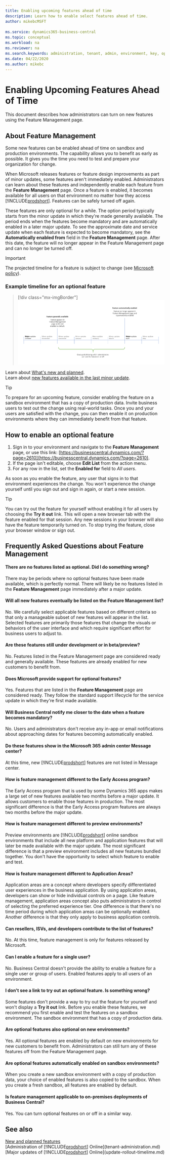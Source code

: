 ```yaml
---
title: Enabling upcoming features ahead of time
description: Learn how to enable select features ahead of time. 
author: mikebcMSFT

ms.service: dynamics365-business-central
ms.topic: conceptual
ms.workload: na
ms.reviewer: na
ms.search.keywords: administration, tenant, admin, environment, key, optional, feature management, early access, preview, what's new
ms.date: 04/22/2020
ms.author: mikebc
---
```


# Enabling Upcoming Features Ahead of Time

This document describes how administrators can turn on new features using the Feature Management page.


## About Feature Management

Some new features can be enabled ahead of time on sandbox and production environments. The capability allows you to benefit as early as possible. It gives you the time you need to test and prepare your organization for change.

When Microsoft releases features or feature design improvements as part of minor updates, some features aren't immediately enabled. Administrators can learn about these features and independently enable each feature from the **Feature Management** page. Once a feature is enabled, it becomes available for all users on that environment no matter how they access [!INCLUDE[prodshort](../includes/prodshort.md)]. Features can be safely turned off again.

These features are only optional for a while. The option period typically starts from the minor update in which they're made generally available. The period ends when the features become mandatory and are automatically enabled in a later major update. To see the approximate date and service update when each feature is expected to become mandatory, see the **Automatically enabled from** field in the **Feature Management** page. After this date, the feature will no longer appear in the Feature Management page and can no longer be turned off.

> [!IMPORTANT]
> The projected timeline for a feature is subject to change (see [Microsoft policy](https://go.microsoft.com/fwlink/p/?linkid=2007332)).


### Example timeline for an optional feature

> [!div class="mx-imgBorder"]
> ![Example timeline for an optional feature](../media/timeline-optional-features.png "An example timeline for an optional feature in the Feature Management page")

Learn about [What's new and planned](https://aka.ms/dynamics365releaseplan).  
Learn about [new features available in the last minor update](https://aka.ms/bclastminorupdate).  

> [!TIP]
> To prepare for an upcoming feature, consider enabling the feature on a sandbox environment that has a copy of production data. Invite business users to test out the change using real-world tasks. Once you and your users are satisfied with the change, you can then enable it on production environments where they can immediately benefit from that feature.  

## How to enable an optional feature

1. Sign in to your environment and navigate to the **Feature Management** page, or use this link: [https://businesscentral.dynamics.com/?page=2610](https://businesscentral.dynamics.com/?page=2610).
2. If the page isn't editable, choose **Edit List** from the action menu.
3. For any row in the list, set the **Enabled for** field to *All users*.

As soon as you enable the feature, any user that signs in to that environment experiences the change. You won't experience the change yourself until you sign out and sign in again, or start a new session.

> [!TIP]
> You can try out the feature for yourself without enabling it for all users by choosing the **Try it out** link. This will open a new browser tab with the feature enabled for that session. Any new sessions in your browser will also have the feature temporarily turned on. To stop trying the feature, close your browser window or sign out.  


## Frequently Asked Questions about Feature Management

#### There are no features listed as optional. Did I do something wrong?

There may be periods where no optional features have been made available, which is perfectly normal. There will likely be no features listed in the **Feature Management** page immediately after a major update.

#### Will all new features eventually be listed on the Feature Management list?

No. We carefully select applicable features based on different criteria so that only a manageable subset of new features will appear in the list. Selected features are primarily those features that change the visuals or behaviors of the user interface and which require significant effort for business users to adjust to.

#### Are these features still under development or in beta/preview?

No. Features listed in the Feature Management page are considered ready and generally available. These features are already enabled for new customers to benefit from.

#### Does Microsoft provide support for optional features?

Yes. Features that are listed in the **Feature Management** page are considered ready. They follow the standard support lifecycle for the service update in which they're first made available.

#### Will Business Central notify me closer to the date when a feature becomes mandatory?

No. Users and administrators don't receive any in-app or email notifications about approaching dates for features becoming automatically enabled.  

#### Do these features show in the Microsoft 365 admin center Message center?

At this time, new [!INCLUDE[prodshort](../includes/prodshort.md)] features are not listed in Message center.  

#### How is feature management different to the Early Access program?

The Early Access program that is used by some Dynamics 365 apps makes a large set of new features available two months before a major update. It allows customers to enable those features in production. The most significant difference is that the Early Access program features are always two months before the major update.

#### How is feature management different to preview environments?

Preview environments are [!INCLUDE[prodshort](../includes/prodshort.md)] online sandbox environments that include all new platform and application features that will later be made available with the major update. The most significant difference is that a preview environment includes all new features bundled together. You don't have the opportunity to select which feature to enable and test. 

#### How is feature management different to Application Areas?

Application areas are a concept where developers specify differentiated user experiences in the business application. By using application areas, developers can show or hide individual controls on a page. Like feature management, application areas concept also puts administrators in control of selecting the preferred experience tier. One difference is that there's no time period during which application areas can be optionally enabled. Another difference is that they only apply to business application controls.  

#### Can resellers, ISVs, and developers contribute to the list of features?

No. At this time, feature management is only for features released by Microsoft.

#### Can I enable a feature for a single user?

No. Business Central doesn't provide the ability to enable a feature for a single user or group of users. Enabled features apply to all users of an environment.  

#### I don't see a link to try out an optional feature. Is something wrong?  

Some features don't provide a way to try out the feature for yourself and won't display a **Try it out** link. Before you enable these features, we recommend you first enable and test the features on a sandbox environment. The sandbox environment that has a copy of production data.

#### Are optional features also optional on new environments?

Yes. All optional features are enabled by default on new environments for new customers to benefit from. Administrators can still turn any of these features off from the Feature Management page.

#### Are optional features automatically enabled on sandbox environments?
When you create a new sandbox environment with a copy of production data, your choice of enabled features is also copied to the sandbox. When you create a fresh sandbox, all features are enabled by default.  

#### Is feature management applicable to on-premises deployments of Business Central?

Yes. You can turn optional features on or off in a similar way.

## See also

[New and planned features](https://aka.ms/Dynamics365ReleasePlan)  
[Administration of [!INCLUDE[prodshort](../includes/prodshort.md)] Online](tenant-administration.md)  
[Major updates of [!INCLUDE[prodshort](../includes/prodshort.md)] Online](update-rollout-timelime.md)  
